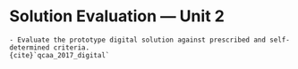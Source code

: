 # Solution Evaluation &mdash; Unit 2

```{admonition} Unit 2 subject matter covered:
- Evaluate the prototype digital solution against prescribed and self-determined criteria.
{cite}`qcaa_2017_digital`
```
